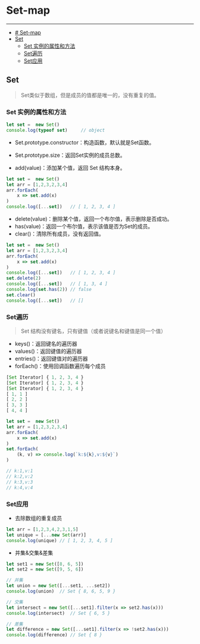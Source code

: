 # Set-map
---
- [# Set-map](#set-map)
- [Set](#set)
  - [Set 实例的属性和方法](#set-%E5%AE%9E%E4%BE%8B%E7%9A%84%E5%B1%9E%E6%80%A7%E5%92%8C%E6%96%B9%E6%B3%95)
  - [Set遍历](#set%E9%81%8D%E5%8E%86)
  - [Set应用](#set%E5%BA%94%E7%94%A8)

## Set
> Set类似于数组，但是成员的值都是唯一的，没有重复的值。

### Set 实例的属性和方法

```javascript
let set =  new Set()
console.log(typeof set)     // object
```
- Set.prototype.constructor：构造函数，默认就是Set函数。
- Set.prototype.size：返回Set实例的成员总数。

- add(value)：添加某个值，返回 Set 结构本身。

```javascript
let set =  new Set()
let arr = [1,2,3,2,3,4]
arr.forEach(
    x => set.add(x)
)
console.log([...set])   // [ 1, 2, 3, 4 ]
```
- delete(value)：删除某个值，返回一个布尔值，表示删除是否成功。
- has(value)：返回一个布尔值，表示该值是否为Set的成员。
- clear()：清除所有成员，没有返回值。

```javascript
let set =  new Set()
let arr = [1,2,3,2,3,4]
arr.forEach(
    x => set.add(x)
)
console.log([...set])   // [ 1, 2, 3, 4 ]
set.delete(2)
console.log([...set])   // [ 1, 3, 4 ]
console.log(set.has(2)) // false
set.clear()
console.log([...set])   // []
```

### Set遍历

> Set 结构没有键名，只有键值（或者说键名和键值是同一个值）

- keys()：返回键名的遍历器
- values()：返回键值的遍历器
- entries()：返回键值对的遍历器
- forEach()：使用回调函数遍历每个成员

```javascript
[Set Iterator] { 1, 2, 3, 4 }
[Set Iterator] { 1, 2, 3, 4 }
[Set Iterator] { 1, 2, 3, 4 }
[ 1, 1 ]
[ 2, 2 ]
[ 3, 3 ]
[ 4, 4 ]

```

```javascript
let set =  new Set()
let arr = [1,2,3,2,3,4]
arr.forEach(
    x => set.add(x)
)
set.forEach(
    (k, v) => console.log(`k:${k},v:${v}`)
)

// k:1,v:1
// k:2,v:2
// k:3,v:3
// k:4,v:4
```

### Set应用

- 去除数组的重复成员

```js
let arr = [1,2,3,4,2,3,1,5]
let unique = [...new Set(arr)]
console.log(unique) // [ 1, 2, 3, 4, 5 ]
```
- 并集&交集&差集

```js
let set1 = new Set([8, 6, 5])
let set2 = new Set([9, 5, 6])

// 并集
let union = new Set([...set1, ...set2])
console.log(union)  // Set { 8, 6, 5, 9 }

// 交集
let intersect = new Set([...set1].filter(x => set2.has(x)))
console.log(intersect)  // Set { 6, 5 }

// 差集
let difference = new Set([...set1].filter(x => !set2.has(x)))
console.log(difference) // Set { 8 }
```